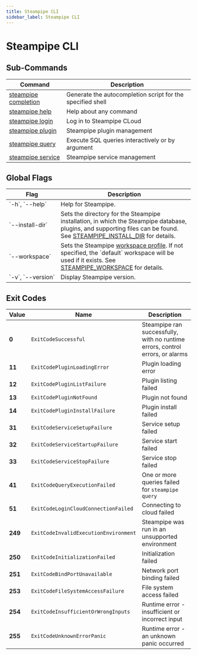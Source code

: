 ```yaml
---
title: Steampipe CLI
sidebar_label: Steampipe CLI
---
```


# Steampipe CLI

## Sub-Commands

| Command | Description
|-|-
| [steampipe completion](reference/cli/completion)| Generate the autocompletion script for the specified shell
| [steampipe help](reference/cli/help)      | Help about any command
| [steampipe login](reference/cli/login)        | Log in to Steampipe CLoud
| [steampipe plugin](reference/cli/plugin)  | Steampipe plugin management
| [steampipe query](reference/cli/query)    | Execute SQL queries interactively or by argument
| [steampipe service](reference/cli/service)| Steampipe service management


## Global Flags


<table>
<thead>
  <tr> 
    <th> Flag </th> 
    <th> Description </th> 
  </tr>
</thead>

<tbody>
  <tr> 
    <td nowrap="true"> `-h`, `--help` </td> 
    <td>  Help for Steampipe. </td> 
  </tr>
                  
  <tr> 
    <td nowrap="true"> `--install-dir`  </td> 
    <td>  Sets the directory for the Steampipe installation, in which the Steampipe database, plugins, and supporting files can be found.  See <a href="/docs/reference/env-vars/steampipe_install_dir">STEAMPIPE_INSTALL_DIR</a> for details. </td>
  </tr>

  <tr> 
    <td nowrap="true"> `--workspace`  </td> 
    <td>  Sets the Steampipe <a href="/docs/managing/workspaces"> workspace profile</a>.  If not specified, the `default` workspace will be used if it exists.  See <a href="/docs/reference/env-vars/steampipe_workspace">STEAMPIPE_WORKSPACE</a> for details.</td>
  </tr>

<!--
  <tr> 
    <td nowrap="true"> `--schema-comments`</td> 
    <td>   Include schema comments when importing connection schemas (default true).  Set to false to reduce the load time for very high connection counts.  If you disable schema comments, the inspect command will not have descriptions. </td> 
  </tr>

-->
  <tr> 
    <td nowrap="true"> `-v`, `--version`  </td> 
    <td>  Display Steampipe version. </td> 
  </tr>
</tbody>
</table>

## Exit Codes

|  Value  |   Name                                | Description
|---------|---------------------------------------|----------------------------------------
|   **0** | `ExitCodeSuccessful`                  | Steampipe ran successfully, with no runtime errors, control errors, or alarms
|  **11** | `ExitCodePluginLoadingError`          | Plugin loading error
|  **12** | `ExitCodePluginListFailure`           | Plugin listing failed
|  **13** | `ExitCodePluginNotFound`              | Plugin not found
|  **14** | `ExitCodePluginInstallFailure`        | Plugin install failed
|  **31** | `ExitCodeServiceSetupFailure`         | Service setup failed
|  **32** | `ExitCodeServiceStartupFailure`       | Service start failed
|  **33** | `ExitCodeServiceStopFailure`          | Service stop failed
|  **41** | `ExitCodeQueryExecutionFailed`        | One or more queries failed for `steampipe query` 
|  **51** | `ExitCodeLoginCloudConnectionFailed`  | Connecting to cloud failed
| **249** | `ExitCodeInvalidExecutionEnvironment` | Steampipe was run in an unsupported environment
| **250** | `ExitCodeInitializationFailed`        | Initialization failed
| **251** | `ExitCodeBindPortUnavailable`         | Network port binding failed
| **253** | `ExitCodeFileSystemAccessFailure`     | File system access failed
| **254** | `ExitCodeInsufficientOrWrongInputs`   | Runtime error - insufficient or incorrect input
| **255** | `ExitCodeUnknownErrorPanic`           | Runtime error - an unknown panic occurred
